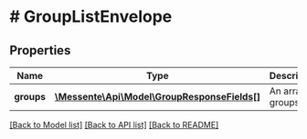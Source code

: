 # # GroupListEnvelope

## Properties

Name | Type | Description | Notes
------------ | ------------- | ------------- | -------------
**groups** | [**\Messente\Api\Model\GroupResponseFields[]**](GroupResponseFields.md) | An array of groups | [optional]

[[Back to Model list]](../../README.md#models) [[Back to API list]](../../README.md#endpoints) [[Back to README]](../../README.md)
